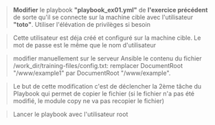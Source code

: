 


> **Modifier** le playbook **"playbook_ex01.yml"** de **l'exercice précédent** de sorte qu'il se connecte sur la machine cible avec l'utilisateur **"toto"**.  Utiliser l'élévation de privilèges si besoin 

> Cette utilisateur est déja créé et configuré sur la machine cible. Le mot de passe est le même que le nom d'utilisateur

> modifier manuellement sur le serveur Ansible le contenu du fichier /work_dir/training-files/config.txt: remplacer DocumentRoot "/www/example1" par DocumentRoot "/www/example". 

> Le but de cette modification c'est de déclencher la 2ème tâche du Playbook qui permet de copier le fichier (si le fichier n'a pas été modifié, le module copy ne va pas recopier le fichier) 

> Lancer le playbook avec l'utilisateur root
